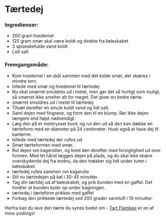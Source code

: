 # Tærtedej

### Ingredienser:
- 200 gram hvedemel
- 125 gram smør skal være koldt og direkte fra køleskabet
- 3 spiseskefulde vand koldt
- Lidt salt

### Fremgangsmåde:
- Kom hvedemel i en skål sammen med det kolde smør, der skæres i mindre tern.
- billede med smør og hvedemel til tærtedej
- Nu skal smørret smuldres ud i melet, men gør det så hurtigt som muligt, så smørret ikke smelter alt for meget. Det giver en bedre tærte.
- smørret smuldres ud i melet til tærtedej
- Tilsæt derefter en smule koldt vand og lidt salt.
- Saml dejen med fingrene, og form den til en klump. Rør ikke dejen længere end højst nødvendigt.
- Læg den på et meldrysset bord, og rul den ud så den kan dække en tærteform med en diameter på 24 centimeter. Husk også at have dej til kanterne.
- billede med tærtedej der rulles ud
- Smør tærteformen med smør.
- Rul dejen om kagerullen, og bred den derefter med forsigtighed ud over formen. Med let hånd lægges dejen på plads, og du skal ikke skære overskydende dej fra endnu, da den trækker sig lidt under turen i køleskabet.
- tærtedej rulles sammen om kagerulle
- Stil nu tærtedejen på køl i 30-45 minutter.
- Tag din tærtdej ud af køleskabet, og prik bunden med en gaffel. Det hindrer at bunden buler op under bagningen.
- tærtedej i tærteform prikkes med gaffel
- Forbag den prikkede tærtedej ved 200 grader varmluft i 10 minutter.

Herfra kan du lave den tærte du synes bedst om - [Tart Flambee](Tart_Flambee.md) er en af mine yndlings!
